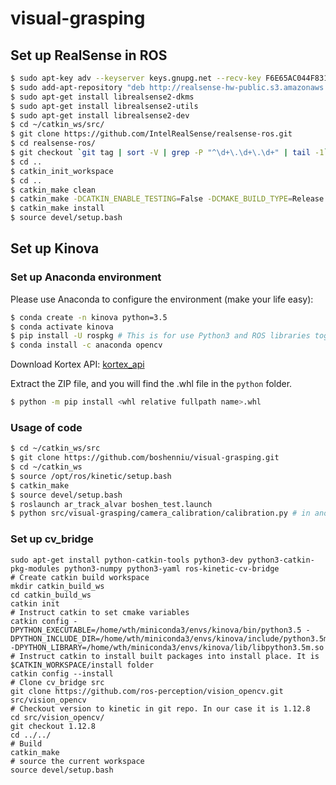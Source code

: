 # visual-grasping

## Set up RealSense in ROS
```bash
$ sudo apt-key adv --keyserver keys.gnupg.net --recv-key F6E65AC044F831AC80A06380C8B3A55A6F3EFCDE || sudo apt-key adv --keyserver hkp://keyserver.ubuntu.com:80 --recv-key F6E65AC044F831AC80A06380C8B3A55A6F3EFCDE
$ sudo add-apt-repository "deb http://realsense-hw-public.s3.amazonaws.com/Debian/apt-repo xenial main" -u
$ sudo apt-get install librealsense2-dkms
$ sudo apt-get install librealsense2-utils
$ sudo apt-get install librealsense2-dev
$ cd ~/catkin_ws/src/
$ git clone https://github.com/IntelRealSense/realsense-ros.git
$ cd realsense-ros/
$ git checkout `git tag | sort -V | grep -P "^\d+\.\d+\.\d+" | tail -1`
$ cd ..
$ catkin_init_workspace
$ cd ..
$ catkin_make clean
$ catkin_make -DCATKIN_ENABLE_TESTING=False -DCMAKE_BUILD_TYPE=Release
$ catkin_make install
$ source devel/setup.bash
```

## Set up Kinova

### Set up Anaconda environment
Please use Anaconda to configure the environment (make your life easy):
```bash
$ conda create -n kinova python=3.5
$ conda activate kinova
$ pip install -U rospkg # This is for use Python3 and ROS libraries together
$ conda install -c anaconda opencv
```

Download Kortex API: [kortex_api](https://artifactory.kinovaapps.com/artifactory/generic-local-public/kortex/API/2.0.0/kortex_api_2.0.0.zip)  

Extract the ZIP file, and you will find the .whl file in the ```python``` folder.

```bash
$ python -m pip install <whl relative fullpath name>.whl
```
### Usage of code
```bash
$ cd ~/catkin_ws/src
$ git clone https://github.com/boshenniu/visual-grasping.git
$ cd ~/catkin_ws
$ source /opt/ros/kinetic/setup.bash
$ catkin_make
$ source devel/setup.bash
$ roslaunch ar_track_alvar boshen_test.launch
$ python src/visual-grasping/camera_calibration/calibration.py # in another terminal
```


### Set up cv_bridge
```
sudo apt-get install python-catkin-tools python3-dev python3-catkin-pkg-modules python3-numpy python3-yaml ros-kinetic-cv-bridge
# Create catkin build workspace
mkdir catkin_build_ws
cd catkin_build_ws
catkin init
# Instruct catkin to set cmake variables
catkin config -DPYTHON_EXECUTABLE=/home/wth/miniconda3/envs/kinova/bin/python3.5 -DPYTHON_INCLUDE_DIR=/home/wth/miniconda3/envs/kinova/include/python3.5m/ -DPYTHON_LIBRARY=/home/wth/miniconda3/envs/kinova/lib/libpython3.5m.so
# Instruct catkin to install built packages into install place. It is $CATKIN_WORKSPACE/install folder
catkin config --install
# Clone cv_bridge src
git clone https://github.com/ros-perception/vision_opencv.git src/vision_opencv
# Checkout version to kinetic in git repo. In our case it is 1.12.8
cd src/vision_opencv/
git checkout 1.12.8
cd ../../
# Build
catkin_make
# source the current workspace
source devel/setup.bash
```
